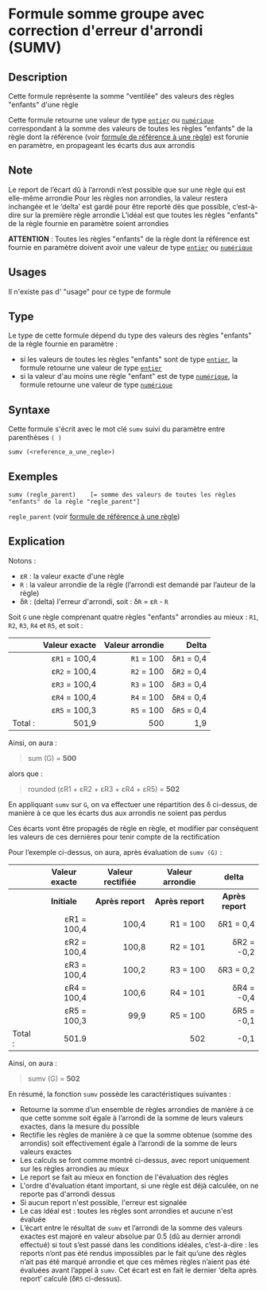 # Formule somme groupe avec correction d'erreur d'arrondi (SUMV)
## Description
Cette formule représente la somme "ventilée" des valeurs des règles "enfants" d'une règle

Cette formule retourne une valeur de type [`entier`][valeur-de-retour] ou [`numérique`][valeur-de-retour] correspondant à la somme des valeurs de toutes les règles "enfants" de la règle dont la référence (voir [formule de référence à une règle][formule-reference-regle]) est forunie en paramètre, en propageant les écarts dus aux arrondis

## Note
Le report de l’écart dû à l’arrondi n’est possible que sur une règle qui est elle-même arrondie
Pour les règles non arrondies, la valeur restera inchangée et le ‘delta’ est gardé pour être reporté dès que possible, c’est-à-dire sur la première règle arrondie
L’idéal est que toutes les règles "enfants" de la règle fournie en paramètre soient arrondies

__ATTENTION__ :
Toutes les règles "enfants" de la règle dont la référence est fournie en paramètre doivent avoir une valeur de type [`entier`][valeur-de-retour] ou [`numérique`][valeur-de-retour]

## Usages
Il n'existe pas d' "usage" pour ce type de formule

## Type
Le type de cette formule dépend du type des valeurs des règles "enfants" de la règle fournie en paramètre :
- si les valeurs de toutes les règles "enfants" sont de type [`entier`][valeur-de-retour], la formule retourne une valeur de type [`entier`][valeur-de-retour]
- si la valeur d'au moins une règle "enfant" est de type [`numérique`][valeur-de-retour], la formule retourne une valeur de type [`numérique`][valeur-de-retour]

## Syntaxe
Cette formule s'écrit avec le mot clé `sumv` suivi du paramètre entre parenthèses `( )`

    sumv (<reference_a_une_regle>)

## Exemples
    sumv (regle_parent)    [= somme des valeurs de toutes les règles "enfants" de la règle "regle_parent"]

`regle_parent` (voir [formule de référence à une règle][formule-reference-regle])

## Explication
Notons :

- &epsilon;`R` : la valeur exacte d'une règle
- `R` : la valeur arrondie de la règle (l’arrondi est demandé par l’auteur de la règle)
- &delta;`R` : (delta) l'erreur d'arrondi, soit : &delta;`R` = &epsilon;`R` - `R`

Soit `G` une règle comprenant quatre règles "enfants" arrondies au mieux : `R1`, `R2`, `R3`, `R4` et `R5`, et soit :

| |Valeur exacte|Valeur arrondie|Delta|
|-|-------------:|---------------:|-----:|
| |&epsilon;`R1` = 100,4|`R1` = 100|&delta;`R1` = 0,4|
| |&epsilon;`R2` = 100,4|`R2` = 100|&delta;`R2` = 0,4|
| |&epsilon;`R3` = 100,4|`R3` = 100|&delta;`R3` = 0,4|
| |&epsilon;`R4` = 100,4|`R4` = 100|&delta;`R4` = 0,4|
| |&epsilon;`R5` = 100,3|`R5` = 100|&delta;`R5` = 0,4|
|Total :|501,9|500|1,9|

Ainsi, on aura : 
> sum (G) = __500__

alors que : 
> rounded (&epsilon;R1 + &epsilon;R2 + &epsilon;R3 + &epsilon;R4 + &epsilon;R5) = __502__

En appliquant `sumv` sur `G`, on va effectuer une répartition des &delta; ci-dessus, de manière à ce que les écarts dus aux arrondis ne soient pas perdus

Ces écarts vont être propagés de règle en règle, et modifier par conséquent les valeurs de ces dernières pour tenir compte de la rectification

Pour l’exemple ci-dessus, on aura, après évaluation de  `sumv (G)` :

<table>
    <tr>
        <th></th>
        <th>Valeur exacte</th>
        <th>Valeur rectifiée</th>
        <th>Valeur arrondie</th>
        <th>delta</th>
    </tr>
    <tr>
        <th></th>
        <th>Initiale</th>
        <th>Après report</th>
        <th>Après report</th>
        <th>Après report</th>
    </tr>
    <tr>
        <td></td>
        <td align="right">&epsilon;R1 = 100,4</td>
        <td align="right">100,4</td>
        <td align="right">R1 = 100</td>
        <td align="right">&delta;R1 =  0,4</td>
    </tr>
    <tr>
        <td></td>
        <td align="right">&epsilon;R2 = 100,4</td>
        <td align="right">100,8</td>
        <td align="right">R2 = 101</td>
        <td align="right">&delta;R2 =  -0,2</td>
    </tr>
    <tr>
        <td></td>
        <td align="right">&epsilon;R3 = 100,4</td>
        <td align="right">100,2</td>
        <td align="right">R3 = 100</td>
        <td align="right">&delta;R3 =  0,2</td>
    </tr>
    <tr>
        <td></td>
        <td align="right">&epsilon;R4 = 100,4</td>
        <td align="right">100,6</td>
        <td align="right">R4 = 101</td>
        <td align="right">&delta;R4 =  -0,4</td>
    </tr>
    <tr>
        <td></td>
        <td align="right">&epsilon;R5 = 100,3</td>
        <td align="right">99,9</td>
        <td align="right">R5 = 100</td>
        <td align="right">&delta;R5 =  -0,1</td>
    </tr>
    <tr>
        <td>Total :</td>
        <td align="right">501.9</td>
        <td align="right"</td>
        <td align="right">502</td>
        <td align="right">-0,1</td>
    </tr>
</table>

Ainsi, on aura : 
> sumv (G) = __502__

En résumé, la fonction `sumv` possède les caractéristiques suivantes :
- Retourne la somme d’un ensemble de règles arrondies de manière à ce que cette somme soit égale à l’arrondi de la somme de leurs valeurs exactes, dans la mesure du possible
- Rectifie les règles de manière à ce que la somme obtenue (somme des arrondis) soit effectivement égale à l’arrondi de la somme de leurs valeurs exactes
- Les calculs se font comme montré ci-dessus, avec report uniquement sur les règles arrondies au mieux
- Le report se fait au mieux en fonction de l'évaluation des règles
- L'ordre d'évaluation étant important, si une règle est déjà calculée, on ne reporte pas d'arrondi dessus
- Si aucun report n'est possible, l'erreur est signalée
- Le cas idéal est : toutes les règles sont arrondies et aucune n'est évaluée
- L’écart entre le résultat de `sumv` et l’arrondi de la somme des valeurs exactes est majoré en valeur absolue par 0.5 (dû au dernier arrondi effectué) si tout s’est passé dans les conditions idéales, c’est-à-dire : les reports n’ont pas été rendus impossibles par le fait qu’une des règles n’ait pas été marqué arrondie et que ces mêmes règles n’aient pas été évaluées avant l’appel à `sumv`. Cet écart est en fait le dernier ‘delta après report’ calculé (&delta;`R5` ci-dessus).



[valeur-de-retour]: ../../lexique.md#valeur-de-retour
[formule-reference-regle]: ../call/rule_reference.md 